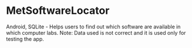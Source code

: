 # MetSoftwareLocator
Android, SQLite - Helps users to find out which software are available in which computer labs.
Note: Data used is not correct and it is used only for testing the app.
